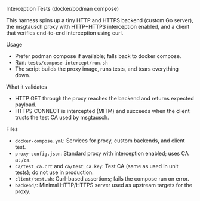 Interception Tests (docker/podman compose)

This harness spins up a tiny HTTP and HTTPS backend (custom Go server), the msgtausch proxy with HTTP+HTTPS interception enabled, and a client that verifies end-to-end interception using curl.

Usage

- Prefer podman compose if available; falls back to docker compose.
- Run: `tests/compose-intercept/run.sh`
- The script builds the proxy image, runs tests, and tears everything down.

What it validates

- HTTP GET through the proxy reaches the backend and returns expected payload.
- HTTPS CONNECT is intercepted (MITM) and succeeds when the client trusts the test CA used by msgtausch.

Files

- `docker-compose.yml`: Services for proxy, custom backends, and client test.
- `proxy-config.json`: Standard proxy with interception enabled; uses CA at `/ca`.
- `ca/test_ca.crt` and `ca/test_ca.key`: Test CA (same as used in unit tests); do not use in production.
- `client/test.sh`: Curl-based assertions; fails the compose run on error.
- `backend/`: Minimal HTTP/HTTPS server used as upstream targets for the proxy.
